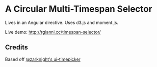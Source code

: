 # A Circular Multi-Timespan Selector

Lives in an Angular directive. Uses d3.js and moment.js. 

Live demo: http://rgianni.cc/timespan-selector/

## Credits
Based off [@zarknight's ui-timepicker](https://github.com/zarknight/ui-timepicker)
